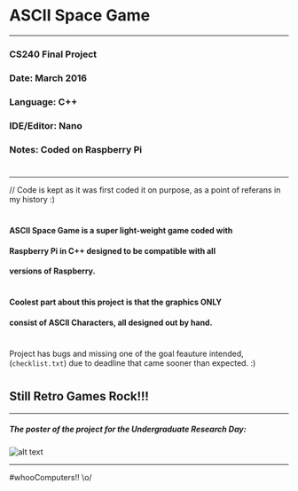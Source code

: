 #  ASCII Space Game 
----------------------------------------------------------------
### CS240 Final Project
### Date: March 2016
### Language: C++ 
### IDE/Editor: Nano
### Notes: Coded on Raspberry Pi
#
----------------------------------------------------------------
// Code is kept as it was first coded it on purpose, 
as a point of referans in my history :)
#
#### ASCII Space Game is a super light-weight game coded with  
#### Raspberry Pi in C++ designed to be compatible with all 
#### versions of Raspberry. 
#
#### Coolest part about this project is that the graphics ONLY
#### consist of ASCII Characters, all designed out by hand. 
#
Project has bugs and missing one of the goal feauture intended,
(`checklist.txt`) due to deadline that came sooner than 
expected. :) 
#
## Still Retro Games Rock!!! 

   
----------------------------------------------------------------
##### The poster of the project for the Undergraduate Research Day:

![alt text](https://media.licdn.com/media-proxy/ext?w=800&h=800&f=n&hash=5OwDfgxDb38c9sLyIpgsKmdk02s%3D&ora=1%2CaFBCTXdkRmpGL2lvQUFBPQ%2CxAVta9Er0Vinkhwfjw8177yE41y87UNCVordEGXyD3u0qYrdf3TrLcbcLbumuV5Een8clFUyfvL6E2HpD8C4fY3sddgk3pTgJo27dA4BYBI3iSdF_NQ8 "ASCII Space Game Poster")

----------------------------------------------------------------

#whooComputers!! \o/ 
